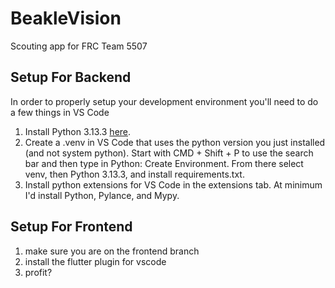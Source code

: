 # BeakleVision

Scouting app for FRC Team 5507

## Setup For Backend

In order to properly setup your development environment you'll need to do a few things in VS Code

1. Install Python 3.13.3 [here](https://www.python.org/downloads/).
2. Create a .venv in VS Code that uses the python version you just installed (and not system python). Start with CMD + Shift + P to use the search bar and then type in Python: Create Environment. From there select venv, then Python 3.13.3, and install requirements.txt.
3. Install python extensions for VS Code in the extensions tab. At minimum I'd install Python, Pylance, and Mypy.

## Setup For Frontend

1. make sure you are on the frontend branch
2. install the flutter plugin for vscode
3. profit?
